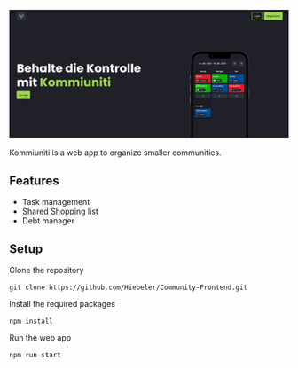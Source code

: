![Screenshot home](https://github.com/Hiebeler/Community-Frontend/blob/7cfec54975e4c147f629a67853a2e72a07058c63/src/assets/images/screenshot-home.png)

Kommiuniti is a web app to organize smaller communities.

## Features
- Task management
- Shared Shopping list
- Debt manager

## Setup

Clone the repository

```
git clone https://github.com/Hiebeler/Community-Frontend.git
```

Install the required packages

```
npm install
```

Run the web app

```
npm run start
```